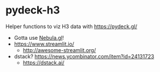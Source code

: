 # pydeck-h3

Helper functions to viz H3 data with https://pydeck.gl/

- Gotta use [Nebula.gl](https://eng.uber.com/nebulagl/)!
- https://www.streamlit.io/
    + http://awesome-streamlit.org/
- dstack? https://news.ycombinator.com/item?id=24131723
    + https://dstack.ai/
